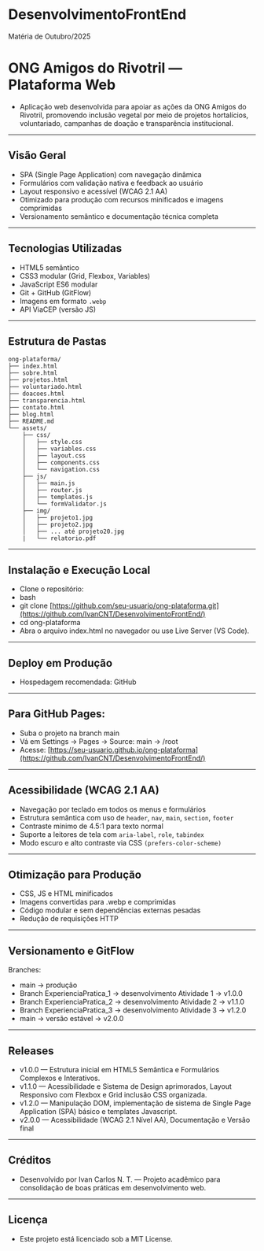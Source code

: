 # DesenvolvimentoFrontEnd
Matéria de Outubro/2025

# ONG Amigos do Rivotril — Plataforma Web

- Aplicação web desenvolvida para apoiar as ações da ONG Amigos do Rivotril, promovendo inclusão vegetal por meio de projetos hortalícios, voluntariado, campanhas de doação e transparência institucional.

---

## Visão Geral

- SPA (Single Page Application) com navegação dinâmica
- Formulários com validação nativa e feedback ao usuário
- Layout responsivo e acessível (WCAG 2.1 AA)
- Otimizado para produção com recursos minificados e imagens comprimidas
- Versionamento semântico e documentação técnica completa

---

## Tecnologias Utilizadas

- HTML5 semântico
- CSS3 modular (Grid, Flexbox, Variables)
- JavaScript ES6 modular
- Git + GitHub (GitFlow)
- Imagens em formato `.webp`
- API ViaCEP (versão JS)

---

## Estrutura de Pastas

```text
ong-plataforma/
├── index.html
├── sobre.html
├── projetos.html
├── voluntariado.html
├── doacoes.html
├── transparencia.html
├── contato.html
├── blog.html
├── README.md
└── assets/
    ├── css/
    │   ├── style.css
    │   ├── variables.css
    │   ├── layout.css
    │   ├── components.css
    │   └── navigation.css
    ├── js/
    │   ├── main.js
    │   ├── router.js
    │   ├── templates.js
    │   └── formValidator.js
    ├── img/
    │   ├── projeto1.jpg
    │   ├── projeto2.jpg
    │   ├── ... até projeto20.jpg
    |   └── relatorio.pdf
```

---

## Instalação e Execução Local
- Clone o repositório:
- bash
- git clone [https://github.com/seu-usuario/ong-plataforma.git](https://github.com/IvanCNT/DesenvolvimentoFrontEnd/)
- cd ong-plataforma
- Abra o arquivo index.html no navegador ou use Live Server (VS Code).

---

## Deploy em Produção
- Hospedagem recomendada: GitHub

---

## Para GitHub Pages:
- Suba o projeto na branch main
- Vá em Settings → Pages → Source: main → /root
- Acesse: [https://seu-usuario.github.io/ong-plataforma](https://github.com/IvanCNT/DesenvolvimentoFrontEnd/)

---

## Acessibilidade (WCAG 2.1 AA)
- Navegação por teclado em todos os menus e formulários
- Estrutura semântica com uso de `header`, `nav`, `main`, `section`, `footer`
- Contraste mínimo de 4.5:1 para texto normal
- Suporte a leitores de tela com `aria-label`, `role`, `tabindex`
- Modo escuro e alto contraste via CSS `(prefers-color-scheme)`

---

## Otimização para Produção
- CSS, JS e HTML minificados
- Imagens convertidas para .webp e comprimidas
- Código modular e sem dependências externas pesadas
- Redução de requisições HTTP

---

## Versionamento e GitFlow
Branches:
- main → produção
- Branch ExperienciaPratica_1 → desenvolvimento Atividade 1 → v1.0.0
- Branch ExperienciaPratica_2 → desenvolvimento Atividade 2 → v1.1.0
- Branch ExperienciaPratica_3 → desenvolvimento Atividade 3 → v1.2.0
- main → versão estável → v2.0.0

---

## Releases
- v1.0.0 — Estrutura inicial em HTML5 Semântica e Formulários Complexos e Interativos.
- v1.1.0 — Acessibilidade e Sistema de Design aprimorados, Layout Responsivo com Flexbox e Grid inclusão CSS organizada.
- v1.2.0 — Manipulação DOM, implementação de sistema de Single Page Application (SPA) básico e templates Javascript.
- v2.0.0 — Acessibilidade (WCAG 2.1 Nível AA), Documentação e Versão final

---

## Créditos
- Desenvolvido por Ivan Carlos N. T. — Projeto acadêmico para consolidação de boas práticas em desenvolvimento web.

---

## Licença
- Este projeto está licenciado sob a MIT License.

